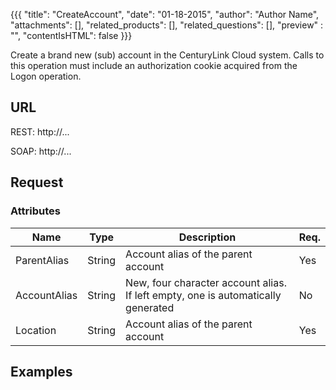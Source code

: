 {{{
  "title": "CreateAccount",
  "date": "01-18-2015",
  "author": "Author Name",
  "attachments": [],
  "related_products": [],
  "related_questions": [],
  "preview" : "",
  "contentIsHTML": false
}}}

Create a brand new (sub) account in the CenturyLink Cloud system. Calls to this operation must include an authorization cookie acquired from the Logon operation.

## URL

<div class="kb-api-urls">
  <div class="kb-api-urls-inner">
    <p>REST: http://...</p>
    <p>SOAP: http://...</p>
  </div>
</div>


## Request
### Attributes

| Name         | Type   | Description                                                                      | Req. |
|--------------|--------|----------------------------------------------------------------------------------|------|
| ParentAlias  | String | Account alias of the parent account                                              | Yes  |
| AccountAlias | String | New, four character account alias. If left empty, one is automatically generated | No   |
| Location     | String | Account alias of the parent account                                              | Yes  |

## Examples


